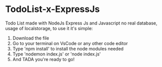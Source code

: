 # TodoList-x-ExpressJs
Todo List made with NodeJs Express Js and Javascript no real database, usage of localstorage, to use it it's simple:
1. Download the file
2. Go to your terminal on VsCode or any other code editor
3. Type 'npm install' to install the node modules needed
4. Type 'nodemon index.js' or 'node index.js'
5. And TADA you're ready to go!

